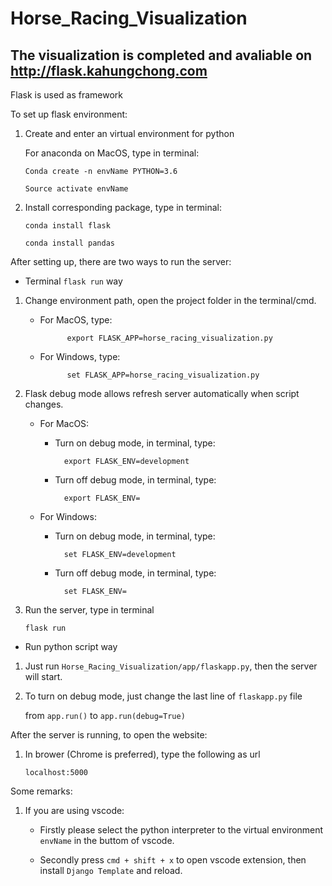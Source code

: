 Horse_Racing_Visualization
===
The visualization is completed and avaliable on http://flask.kahungchong.com
---
Flask is used as framework

To set up flask environment:

1.  Create and enter an virtual environment for python 
    
    For anaconda on MacOS, type in terminal:
    
        Conda create -n envName PYTHON=3.6

        Source activate envName
    
2.  Install corresponding package, type in terminal:

        conda install flask

        conda install pandas


After setting up, there are two ways to run the server:


- Terminal `flask run` way 


1.  Change environment path, open the project folder in the terminal/cmd.
    - For MacOS, type:

                export FLASK_APP=horse_racing_visualization.py

    - For Windows, type:

                set FLASK_APP=horse_racing_visualization.py

2.  Flask debug mode allows refresh server automatically when script changes.
    
    - For MacOS:

        - Turn on debug mode, in terminal, type:

                export FLASK_ENV=development

        - Turn off debug mode, in terminal, type:

                export FLASK_ENV=
    
    - For Windows:

        - Turn on debug mode, in terminal, type:

                set FLASK_ENV=development

        - Turn off debug mode, in terminal, type:

                set FLASK_ENV=


3.  Run the server, type in terminal


        flask run


- Run python script way


1.  Just run `Horse_Racing_Visualization/app/flaskapp.py`, then the server will start.


2.  To turn on debug mode, just change the last line of `flaskapp.py` file

    from `app.run()` to `app.run(debug=True)`

After the server is running, to open the website:

1.  In brower (Chrome is preferred), type the following as url

        localhost:5000

Some remarks:

1.  If you are using vscode:
    
    - Firstly please select the python interpreter to the virtual environment `envName` in the buttom of vscode.

    - Secondly press `cmd + shift + x` to open vscode extension, then install `Django Template` and reload.
